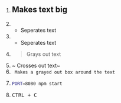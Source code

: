1. ## Makes text big
2. * Seperates text
3. - Seperates text
4. > Grays out text
5. ~ Crosses out text~
6. ` Makes a grayed out box around the text`
7. ```sh
   PORT=8080 npm start
   ```
8. <kbd>CTRL<kbd> + <kbd>C</kbt>
